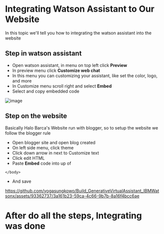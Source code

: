 # Integrating Watson Assistant to Our Website

In this topic we'll tell you how to integrating the watson assistant into the website

## Step in watson assistant

* Open watson assistant, in menu on top left click **Preview**
* In preview menu click **Customize web chat**
* In this menu you can customizing your assistant, like set the color, logo, and more
* In Customize menu scroll right and select **Embed**
* Select and copy embedded code

![image](https://github.com/yogasungkowo/Build_GenerativeVirtualAssistant_IBMWatsonx/assets/93362737/d670f0ab-fba9-4252-8c25-dcaa84a6cbfe)

## Step on the website

Basically Halo Barca's Website run with blogger, so to setup the website we follow the blogger rule
* Open blogger site and open blog created
* On left side menu, click theme
* Click down arrow in next to Customize text
* Click edit HTML
* Paste **Embed** code into up of
```
</body>
```
* And save

https://github.com/yogasungkowo/Build_GenerativeVirtualAssistant_IBMWatsonx/assets/93362737/3a161b23-59ca-4c66-9b7b-8a16f4bcc6ae

# After do all the steps, Integrating was done
